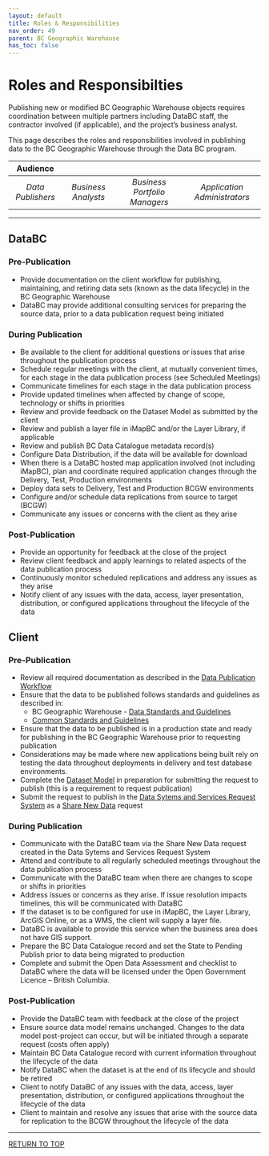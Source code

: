 ```yaml
---
layout: default
title: Roles & Responsibilities
nav_order: 49
parent: BC Geographic Warehouse
has_toc: false
---
```


# Roles and Responsibilties

Publishing new or modified BC Geographic Warehouse objects requires coordination between multiple partners including DataBC staff, the contractor involved (if applicable), and the project’s business analyst. 

This page describes the roles and responsibilities involved in publishing data to the BC Geographic Warehouse through the Data BC program.

|**Audience**|  |  |  |
|:---:|:---:|:---:|:---:|
| *Data Publishers* | *Business Analysts* | *Business Portfolio Managers* | *Application Administrators* |

---------------------------------------------------------------------

## DataBC 

### Pre-Publication

+ Provide documentation on the client workflow for publishing, maintaining, and retiring data sets (known as the data lifecycle) in the BC Geographic Warehouse 
+ DataBC may provide additional consulting services for preparing the source data, prior to a data publication request being initiated 

### During Publication

+ Be available to the client for additional questions or issues that arise throughout the publication process 
+ Schedule regular meetings with the client, at mutually convenient times, for each stage in the data publication process (see Scheduled Meetings)
+ Communicate timelines for each stage in the data publication process 
+ Provide updated timelines when affected by change of scope, technology or shifts in priorities 
+ Review and provide feedback on the Dataset Model as submitted by the client 
+ Review and publish a layer file in iMapBC and/or the Layer Library, if applicable 
+ Review and publish BC Data Catalogue metadata record(s) 
+ Configure Data Distribution, if the data will be available for download 
+ When there is a DataBC hosted map application involved (not including iMapBC), plan and coordinate required application changes through the Delivery, Test, Production environments 
+ Deploy data sets to Delivery, Test and Production BCGW environments 
+ Configure and/or schedule data replications from source to target (BCGW) 
+ Communicate any issues or concerns with the client as they arise

### Post-Publication

+ Provide an opportunity for feedback at the close of the project 
+ Review client feedback and apply learnings to related aspects of the data publication process 
+ Continuously monitor scheduled replications and address any issues as they arise 
+ Notify client of any issues with the data, access, layer presentation, distribution, or configured applications throughout the lifecycle of the data 

## Client

### Pre-Publication

+ Review all required documentation as described in the [Data Publication Workflow](dps_bcgw_w.md)
+ Ensure that the data to be published follows standards and guidelines as described in:
	+ BC Geographic Warehouse - [Data Standards and Guidelines](dsg_bcgw_data_standards.md) 
	+ [Common Standards and Guidelines](dsg.md) 
+ Ensure that the data to be published is in a production state and ready for publishing in the BC Geographic Warehouse prior to requesting publication 
+ Considerations may be made where new applications being built rely on testing the data throughout deployments in delivery and test database environments. 
+ Complete the [Dataset Model](https://bcgov.github.io/data-publication/pages/images/Dataset_Model_Current_TEMPLATE.xlsx) in preparation for submitting the request to publish (this is a requirement to request publication) 
+ Submit the request to publish in the [Data Sytems and Services Request System](https://dpdd.atlassian.net/servicedesk/customer/portal/1) as a [Share New Data](https://dpdd.atlassian.net/servicedesk/customer/portal/1/group/5/create/28) request

### During Publication

+ Communicate with the DataBC team via the Share New Data request created in the Data Sytems and Services Request System 
+ Attend and contribute to all regularly scheduled meetings throughout the data publication process 
+ Communicate with the DataBC team when there are changes to scope or shifts in priorities 
+ Address issues or concerns as they arise. If issue resolution impacts timelines, this will be communicated with DataBC 
+ If the dataset is to be configured for use in iMapBC, the Layer Library, ArcGIS Online, or as a WMS, the client will supply a layer file.  
+ DataBC is available to provide this service when the business area does not have GIS support.  
+ Prepare the BC Data Catalogue record and set the State to Pending Publish prior to data being migrated to production  
+ Complete and submit the Open Data Assessment and checklist to DataBC where the data will be licensed under the Open Government Licence – British Columbia. 

### Post-Publication

+ Provide the DataBC team with feedback at the close of the project 
+ Ensure source data model remains unchanged. Changes to the data model post-project can occur, but will be initiated through a separate request (costs often apply) 
+ Maintain BC Data Catalogue record with current information throughout the lifecycle of the data 
+ Notify DataBC when the dataset is at the end of its lifecycle and should be retired 
+ Client to notify DataBC of any issues with the data, access, layer presentation, distribution, or configured applications throughout the lifecycle of the data 
+ Client to maintain and resolve any issues that arise with the source data for replication to the BCGW throughout the lifecycle of the data 


-------------------------------------------------------

[RETURN TO TOP][1] 

[1]: #roles-and-responsibilities
